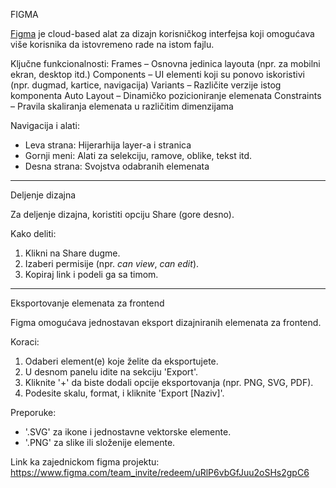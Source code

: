 FIGMA

[Figma](https://figma.com) je cloud-based alat za dizajn korisničkog interfejsa koji omogućava više korisnika da istovremeno rade na istom fajlu.

Ključne funkcionalnosti:
Frames – Osnovna jedinica layouta (npr. za mobilni ekran, desktop itd.)
Components – UI elementi koji su ponovo iskoristivi (npr. dugmad, kartice, navigacija)
Variants – Različite verzije istog komponenta
Auto Layout – Dinamičko pozicioniranje elemenata
Constraints – Pravila skaliranja elemenata u različitim dimenzijama

Navigacija i alati:
- Leva strana: Hijerarhija layer-a i stranica
- Gornji meni: Alati za selekciju, ramove, oblike, tekst itd.
- Desna strana: Svojstva odabranih elemenata

---

Deljenje dizajna

Za deljenje dizajna, koristiti opciju Share (gore desno).

Kako deliti:
1. Klikni na Share dugme.
2. Izaberi permisije (npr. *can view*, *can edit*).
3. Kopiraj link i podeli ga sa timom.

---

Eksportovanje elemenata za frontend

Figma omogućava jednostavan eksport dizajniranih elemenata za frontend.

Koraci:
1. Odaberi element(e) koje želite da eksportujete.
2. U desnom panelu idite na sekciju 'Export'.
3. Kliknite '+' da biste dodali opcije eksportovanja (npr. PNG, SVG, PDF).
4. Podesite skalu, format, i kliknite 'Export [Naziv]'.

Preporuke:
- '.SVG' za ikone i jednostavne vektorske elemente.
- '.PNG' za slike ili složenije elemente.

Link ka zajednickom figma projektu:
https://www.figma.com/team_invite/redeem/uRlP6vbGfJuu2oSHs2gpC6